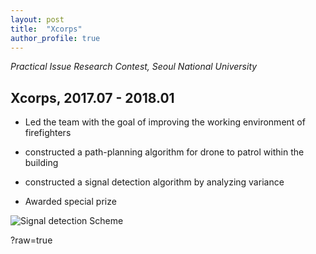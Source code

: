 ```yaml
---
layout: post
title:  "Xcorps"
author_profile: true
---
```


*Practical Issue Research Contest, Seoul National University*

## Xcorps, 2017.07 - 2018.01 



- Led the team with the goal of improving the working environment of firefighters

- constructed a path-planning algorithm for drone to patrol within the building

- constructed a signal detection algorithm by analyzing variance

- Awarded special prize

![Signal detection Scheme](/Xcorps_Signal_detection.PNG)

?raw=true